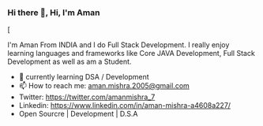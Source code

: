 ### Hi there 👋, Hi, I'm Aman
[

I'm Aman From INDIA and I do Full Stack Development. I  really enjoy learning languages and frameworks like  Core JAVA Development, Full Stack Development as well as am a Student. 

- 🌱 currently learning DSA / Development  
- 📫 How to reach me: aman.mishra.2005@gmail.com 
- Twitter: https://twitter.com/amanmishra_7
- Linkedin: https://www.linkedin.com/in/aman-mishra-a4608a227/
- Open Sourcre | Development | D.S.A


  
